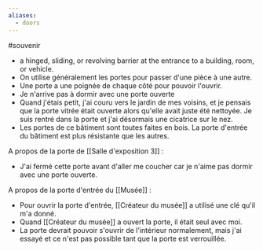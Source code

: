 ```yaml
---
aliases:
  - doors
---
```


#souvenir
- a hinged, sliding, or revolving barrier at the entrance to a building, room, or vehicle.
- On utilise généralement les portes pour passer d'une pièce à une autre.
- Une porte a une poignée de chaque côté pour pouvoir l'ouvrir.
- Je n'arrive pas à dormir avec une porte ouverte
- Quand j'étais petit, j'ai couru vers le jardin de mes voisins, et je pensais que la porte vitrée était ouverte alors qu'elle avait juste été nettoyée. Je suis rentré dans la porte et j'ai désormais une cicatrice sur le nez.
- Les portes de ce bâtiment sont toutes faites en bois. La porte d'entrée du bâtiment est plus résistante que les autres.

A propos de la porte de [[Salle d'exposition 3]] : 
- J'ai fermé cette porte avant d'aller me coucher car je n'aime pas dormir avec une porte ouverte.

A propos de la porte d'entrée du [[Musée]] : 
- Pour ouvrir la porte d'entrée, [[Créateur du musée]] a utilisé une clé qu'il m'a donné.
- Quand [[Créateur du musée]] a ouvert la porte, il était seul avec moi.
- La porte devrait pouvoir s'ouvrir de l'intérieur normalement, mais j'ai essayé et ce n'est pas possible tant que la porte est verrouillée. 